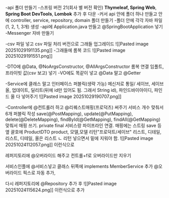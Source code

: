 -api 폴더 만들기
-스프링 버전 21(회사 별 버전 확인) **Thymeleaf, Spring Web**, **Spring Boot DevTools**, **Lombok** 추가 후 다운
-커서 api 안에 폴더 하나 만들고 안에 controller, service, repository, domain 폴더 만들기
-폴더 안에 각각 자바 파일 (1, 2, 1, 3개) 생성
-api에 Application.java 만들고 @SpringBootApplication 넣기
-Messenger 자바 만들기

-csv 파일 넣고 csv  파일 처리 버전으로 그래들 업그레이드
![[Pasted image 20251029191135.png]]
-그래들에 롬복 코드
![[Pasted image 20251029191551.png]]

-DTO에 @Data, @NoArgsConstructor, @AllArgsConstructor 롬복 연결 임폴트, 프라이빗 값(csv 보고) 넣기
-VO에도 똑같이 넣고 @Data 말고 @Getter

-Service에 클래스 말고 인터페이스
퍼블릭(생략 가능) 메신저로 통일/ 세이브, 세이브올, 업데이트, 딜리트(뒤에 id만 있어도 됨. 그래서 String id), 파인드바이아이디, 파인드 올 다 넣어주기
![[Pasted image 20251029190707.png]]

-Controller에 @컨트롤러 하고 @리퀘스트매핑(프로덕츠) 써주기 서비스 개수 맞춰서 6개 퍼블릭 작성
save(@PostMapping), update(@PutMapping), delete(@DeleteMapping), findById(@GetMapping), findAll(@GetMapping) 맞춰서 매핑 쓰기.
private final 서비스랑 파이프라인 연결. 
매핑에는 스트링 save 등 옆 괄호에 ProductDTO product, 모델,모델
리턴"프로덕트/세이브" 리스트, 디테일, 리스트, 디테일, 올은 리스트
ㄴ 리턴 넣으면서 밑에 지워야 함.
![[Pasted image 20251024112057.png]] 이런식으로

레퍼지토리에 @오버라이드 해주고 컨트롤+f로 오버라이드만 지우기

서비스인플에 @서비스넣고  클래스 뒤쪽에 implements MemberService 추가
@오버라이드 픽스로 자동 추가, 

다시 레퍼지토리에 @Repository 추가 후
![[Pasted image 20251024115624.png]]
이런식으로 추가
